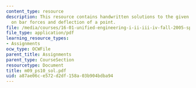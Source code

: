 ```yaml
---
content_type: resource
description: This resource contains handwritten solutions to the given problem set
  on bar forces and deflection of a point.
file: /media/courses/16-01-unified-engineering-i-ii-iii-iv-fall-2005-spring-2006/a87ae06ce572d2df158a03b904bdba94_m09_ps10_sol.pdf
file_type: application/pdf
learning_resource_types:
- Assignments
ocw_type: OCWFile
parent_title: Assignments
parent_type: CourseSection
resourcetype: Document
title: m09_ps10_sol.pdf
uid: a87ae06c-e572-d2df-158a-03b904bdba94
---
```

